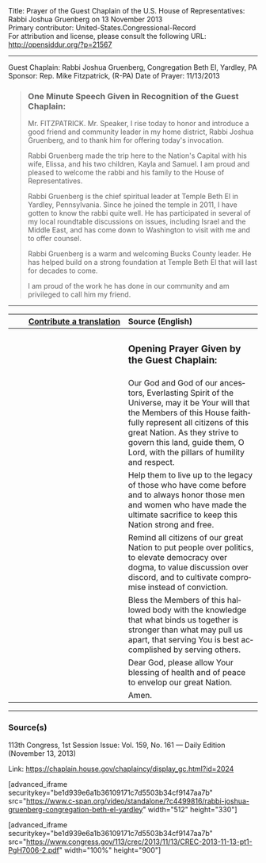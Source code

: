<html>
<head></head>
<body>
Title: Prayer of the Guest Chaplain of the U.S. House of Representatives: Rabbi Joshua Gruenberg on 13 November 2013<br />
Primary contributor: United-States.Congressional-Record<br />
For attribution and license, please consult the following URL: <a href="http://opensiddur.org/?p=21567">http://opensiddur.org/?p=21567</a>
<p />
<hr />

Guest Chaplain: Rabbi Joshua Gruenberg, Congregation Beth El, Yardley, PA
Sponsor: Rep. Mike Fitzpatrick, (R-PA)
Date of Prayer: 11/13/2013

<blockquote>
<h3>One Minute Speech Given in Recognition of the Guest Chaplain:</h3>
Mr. FITZPATRICK. Mr. Speaker, I rise today to honor and introduce a good friend and community leader in my home district, Rabbi Joshua Gruenberg, and to thank him for offering today's invocation.

Rabbi Gruenberg made the trip here to the Nation's Capital with his wife, Elissa, and his two children, Kayla and Samuel. I am proud and pleased to welcome the rabbi and his family to the House of Representatives.

Rabbi Gruenberg is the chief spiritual leader at Temple Beth El in Yardley, Pennsylvania. Since he joined the temple in 2011, I have gotten to know the rabbi quite well. He has participated in several of my local roundtable discussions on issues, including Israel and the Middle East, and has come down to Washington to visit with me and to offer counsel.

Rabbi Gruenberg is a warm and welcoming Bucks County leader. He has helped build on a strong foundation at Temple Beth El that will last for decades to come.

I am proud of the work he has done in our community and am privileged to call him my friend.
</blockquote>

<hr />

<table style="margin-left: auto;margin-right: auto;" class="draggable">
<thead><tr><th id="x" style="text-align: right;"><a href="/contributing/upload/">Contribute a translation</a></th><th style="text-align: left;">Source (English)</th></tr></thead>
<tbody>
<tr><td style="vertical-align:top;" width="46%">
<div class="liturgy" lang="he">

</span></div></td>
 
<td style="vertical-align:top;" width="53%">
<div class="english" lang="en">
<h3>Opening Prayer Given by the Guest Chaplain:</h3>
</div></td></tr>


<tr><td style="vertical-align:top;" width="46%">
<div class="liturgy" lang="he">

</span></div></td>
 
<td style="vertical-align:top;" width="53%">
<div class="english" lang="en">
Our God and God of our ancestors, 
Everlasting Spirit of the Universe, 
may it be Your will that the Members of this House 
faithfully represent 
all citizens 
of this great Nation. 
As they strive to govern this land, 
guide them, O Lord, 
with the pillars of humility 
and respect.
</div></td></tr>


<tr><td style="vertical-align:top;" width="46%">
<div class="liturgy" lang="he">

</span></div></td>
 
<td style="vertical-align:top;" width="53%">
<div class="english" lang="en">
Help them 
to live up to the legacy of those who have come before 
and to always honor those men and women 
who have made the ultimate sacrifice 
to keep this Nation strong 
and free.
</div></td></tr>


<tr><td style="vertical-align:top;" width="46%">
<div class="liturgy" lang="he">

</span></div></td>
 
<td style="vertical-align:top;" width="53%">
<div class="english" lang="en">
Remind all citizens of our great Nation 
to put people over politics, 
to elevate democracy over dogma, 
to value discussion over discord, 
and to cultivate compromise instead of conviction.
</div></td></tr>


<tr><td style="vertical-align:top;" width="46%">
<div class="liturgy" lang="he">

</span></div></td>
 
<td style="vertical-align:top;" width="53%">
<div class="english" lang="en">
Bless the Members of this hallowed body 
with the knowledge 
that what binds us together 
is stronger than what may pull us apart, 
that serving You 
is best accomplished by serving others.
</div></td></tr>


<tr><td style="vertical-align:top;" width="46%">
<div class="liturgy" lang="he">

</span></div></td>
 
<td style="vertical-align:top;" width="53%">
<div class="english" lang="en">
Dear God, 
please allow Your blessing 
of health 
and of peace 
to envelop our great Nation.
</div></td></tr>


<tr><td style="vertical-align:top;" width="46%">
<div class="liturgy" lang="he">

</span></div></td>
 
<td style="vertical-align:top;" width="53%">
<div class="english" lang="en">
Amen.
</div></td></tr>
</tbody></table>

<hr />

<h3>Source(s)</h3>

113th Congress, 1st Session
Issue: Vol. 159, No. 161 — Daily Edition (November 13, 2013)

Link: <a href="https://chaplain.house.gov/chaplaincy/display_gc.html?id=2024">https://chaplain.house.gov/chaplaincy/display_gc.html?id=2024</a>

[advanced_iframe securitykey="be1d939e6a1b36109171c7d5503b34cf9147aa7b" src="https://www.c-span.org/video/standalone/?c4499816/rabbi-joshua-gruenberg-congregation-beth-el-yardley" width="512" height="330"]

[advanced_iframe securitykey="be1d939e6a1b36109171c7d5503b34cf9147aa7b" src="https://www.congress.gov/113/crec/2013/11/13/CREC-2013-11-13-pt1-PgH7006-2.pdf" width="100%" height="900"]
</body>
</html>